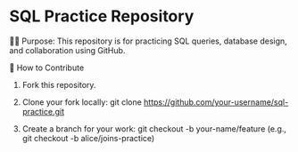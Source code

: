 # SQL Practice Repository
👨‍💻 Purpose:
This repository is for practicing SQL queries, database design, and collaboration using GitHub. 

📌 How to Contribute
1. Fork this repository.

2. Clone your fork locally:
git clone https://github.com/your-username/sql-practice.git

3. Create a branch for your work:
git checkout -b your-name/feature
(e.g., git checkout -b alice/joins-practice)
